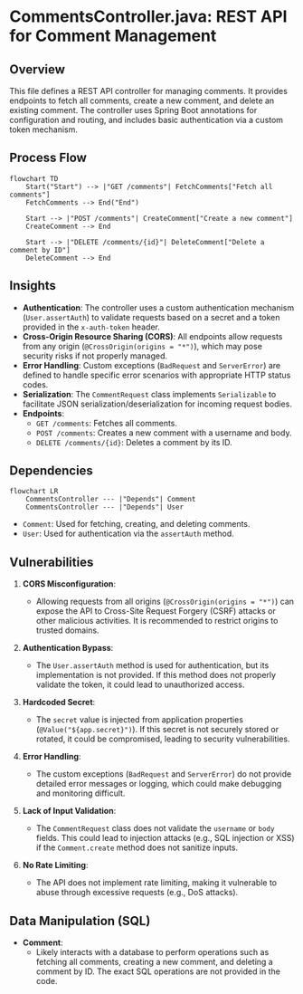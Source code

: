 # CommentsController.java: REST API for Comment Management

## Overview
This file defines a REST API controller for managing comments. It provides endpoints to fetch all comments, create a new comment, and delete an existing comment. The controller uses Spring Boot annotations for configuration and routing, and includes basic authentication via a custom token mechanism.

## Process Flow
```mermaid
flowchart TD
    Start("Start") --> |"GET /comments"| FetchComments["Fetch all comments"]
    FetchComments --> End("End")
    
    Start --> |"POST /comments"| CreateComment["Create a new comment"]
    CreateComment --> End
    
    Start --> |"DELETE /comments/{id}"| DeleteComment["Delete a comment by ID"]
    DeleteComment --> End
```

## Insights
- **Authentication**: The controller uses a custom authentication mechanism (`User.assertAuth`) to validate requests based on a secret and a token provided in the `x-auth-token` header.
- **Cross-Origin Resource Sharing (CORS)**: All endpoints allow requests from any origin (`@CrossOrigin(origins = "*")`), which may pose security risks if not properly managed.
- **Error Handling**: Custom exceptions (`BadRequest` and `ServerError`) are defined to handle specific error scenarios with appropriate HTTP status codes.
- **Serialization**: The `CommentRequest` class implements `Serializable` to facilitate JSON serialization/deserialization for incoming request bodies.
- **Endpoints**:
  - `GET /comments`: Fetches all comments.
  - `POST /comments`: Creates a new comment with a username and body.
  - `DELETE /comments/{id}`: Deletes a comment by its ID.

## Dependencies
```mermaid
flowchart LR
    CommentsController --- |"Depends"| Comment
    CommentsController --- |"Depends"| User
```

- `Comment`: Used for fetching, creating, and deleting comments.
- `User`: Used for authentication via the `assertAuth` method.

## Vulnerabilities
1. **CORS Misconfiguration**:
   - Allowing requests from all origins (`@CrossOrigin(origins = "*")`) can expose the API to Cross-Site Request Forgery (CSRF) attacks or other malicious activities. It is recommended to restrict origins to trusted domains.

2. **Authentication Bypass**:
   - The `User.assertAuth` method is used for authentication, but its implementation is not provided. If this method does not properly validate the token, it could lead to unauthorized access.

3. **Hardcoded Secret**:
   - The `secret` value is injected from application properties (`@Value("${app.secret}")`). If this secret is not securely stored or rotated, it could be compromised, leading to security vulnerabilities.

4. **Error Handling**:
   - The custom exceptions (`BadRequest` and `ServerError`) do not provide detailed error messages or logging, which could make debugging and monitoring difficult.

5. **Lack of Input Validation**:
   - The `CommentRequest` class does not validate the `username` or `body` fields. This could lead to injection attacks (e.g., SQL injection or XSS) if the `Comment.create` method does not sanitize inputs.

6. **No Rate Limiting**:
   - The API does not implement rate limiting, making it vulnerable to abuse through excessive requests (e.g., DoS attacks).

## Data Manipulation (SQL)
- **Comment**:
  - Likely interacts with a database to perform operations such as fetching all comments, creating a new comment, and deleting a comment by ID. The exact SQL operations are not provided in the code.
